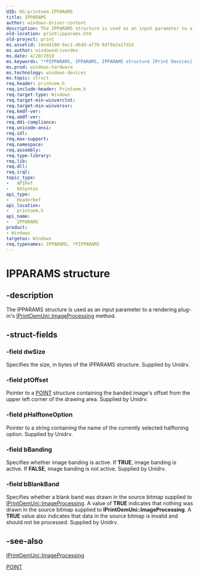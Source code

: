 ```yaml
---
UID: NS:printoem.IPPARAMS
title: IPPARAMS
author: windows-driver-content
description: The IPPARAMS structure is used as an input parameter to a rendering plug-in's IPrintOemUni::ImageProcessing method.
old-location: print\ipparams.htm
old-project: print
ms.assetid: 14ed4180-9ac1-46dd-af76-8d79a2a1fd2d
ms.author: windowsdriverdev
ms.date: 4/20/2018
ms.keywords: "*PIPPARAMS, IPPARAMS, IPPARAMS structure [Print Devices], PIPPARAMS, PIPPARAMS structure pointer [Print Devices], print.ipparams, print_unidrv-pscript_rendering_a002bc49-f3de-4147-bb33-8766672c8d0c.xml, printoem/IPPARAMS, printoem/PIPPARAMS"
ms.prod: windows-hardware
ms.technology: windows-devices
ms.topic: struct
req.header: printoem.h
req.include-header: Printoem.h
req.target-type: Windows
req.target-min-winverclnt: 
req.target-min-winversvr: 
req.kmdf-ver: 
req.umdf-ver: 
req.ddi-compliance: 
req.unicode-ansi: 
req.idl: 
req.max-support: 
req.namespace: 
req.assembly: 
req.type-library: 
req.lib: 
req.dll: 
req.irql: 
topic_type:
-	APIRef
-	kbSyntax
api_type:
-	HeaderDef
api_location:
-	printoem.h
api_name:
-	IPPARAMS
product:
- Windows
targetos: Windows
req.typenames: IPPARAMS, *PIPPARAMS
---
```


# IPPARAMS structure


## -description


The IPPARAMS structure is used as an input parameter to a rendering plug-in's <a href="https://msdn.microsoft.com/library/windows/hardware/ff554261">IPrintOemUni::ImageProcessing</a> method.


## -struct-fields




### -field dwSize

Specifies the size, in bytes of the IPPARAMS structure. Supplied by Unidrv.


### -field ptOffset

Pointer to a <a href="https://msdn.microsoft.com/library/windows/hardware/ff569161">POINT</a> structure containing the banded image's offset from the upper left corner of the drawing area. Supplied by Unidrv.


### -field pHalftoneOption

Pointer to a string containing the name of the currently selected halftoning option. Supplied by Unidrv.


### -field bBanding

Specifies whether image banding is active. If <b>TRUE</b>, image banding is active. If <b>FALSE</b>, image banding is not active. Supplied by Unidrv.


### -field bBlankBand

Specifies whether a blank band was drawn in the source bitmap supplied to <a href="https://msdn.microsoft.com/library/windows/hardware/ff554261">IPrintOemUni::ImageProcessing</a>. A value of <b>TRUE</b> indicates that nothing was drawn in the source bitmap supplied to <b>IPrintOemUni::ImageProcessing</b>. A <b>TRUE</b> value also indicates that data in the source bitmap is invalid and should not be processed. Supplied by Unidrv.


## -see-also




<a href="https://msdn.microsoft.com/library/windows/hardware/ff554261">IPrintOemUni::ImageProcessing</a>



<a href="https://msdn.microsoft.com/library/windows/hardware/ff569161">POINT</a>
 

 

